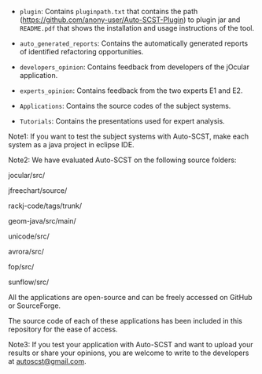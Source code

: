 - `plugin`: Contains `pluginpath.txt` that contains the path (https://github.com/anony-user/Auto-SCST-Plugin) to plugin jar and `README.pdf` that shows the installation and usage instructions of the tool.

- `auto_generated_reports`: Contains the automatically generated reports of identified refactoring opportunities.

- `developers_opinion`: Contains feedback from developers of the jOcular application.

- `experts_opinion`: Contains feedback from the two experts E1 and E2.

- `Applications`: Contains the source codes of the subject systems.

- `Tutorials`: Contains the presentations used for expert analysis.

Note1: If you want to test the subject systems with Auto-SCST, make each system as a java project in eclipse IDE.

Note2: We have evaluated Auto-SCST on the following source folders:

jocular/src/

jfreechart/source/

rackj-code/tags/trunk/

geom-java/src/main/

unicode/src/

avrora/src/

fop/src/

sunflow/src/

All the applications are open-source and can be freely accessed on GitHub or SourceForge.

The source code of each of these applications has been included in this repository for the ease of access.

Note3: If you test your application with Auto-SCST and want to upload your results or share your opinions, you are welcome to write to the developers at autoscst@gmail.com.
